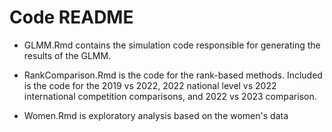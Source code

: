 # Code README
+ GLMM.Rmd contains the simulation code responsible for generating the results of the GLMM.

+ RankComparison.Rmd is the code for the rank-based methods.  Included is the
code for the 2019 vs 2022, 2022 national level vs 2022 international competition
comparisons, and 2022 vs 2023 comparison.

+ Women.Rmd is exploratory analysis based on the women's data